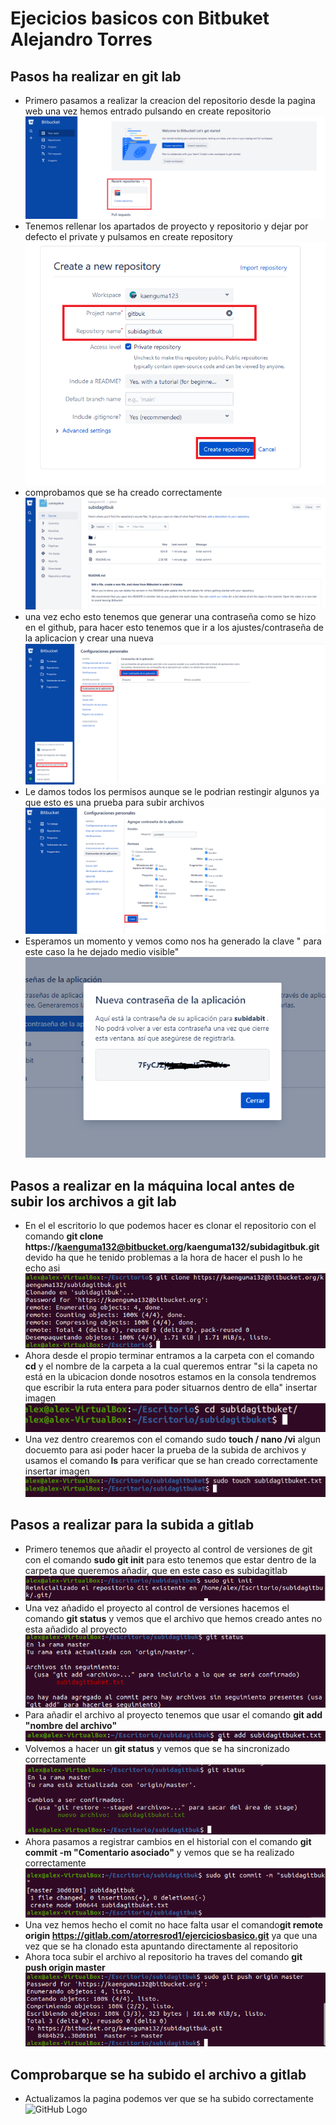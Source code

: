 # Ejecicios basicos con Bitbuket Alejandro Torres

## Pasos ha realizar en git lab
- Primero pasamos a realizar la creacion del repositorio desde la pagina web una vez hemos entrado pulsando en create repositorio ![GitHub Logo](/gitbuk/1.png)
- Tenemos rellenar los apartados de proyecto y repositorio y dejar por defecto el private y pulsamos en create repository ![GitHub Logo](/gitbuk/2.png)
- comprobamos que se ha creado correctamente ![GitHub Logo](/gitbuk/3.png)
- una vez echo esto tenemos que generar una contraseña como se hizo en el github, para hacer esto tenemos que ir a los ajustes/contraseña de la aplicacion y crear una nueva![GitHub Logo](/gitbuk/3.5.png)
- Le damos todos los permisos aunque se le podrian restingir algunos ya que esto es una prueba para subir archivos ![GitHub Logo](/gitbuk/4.png)
- Esperamos un momento y vemos como nos ha generado la clave " para este caso la he dejado medio visible"
![GitHub Logo](/gitbuk/5.5.png)

## Pasos a realizar en la máquina local antes de subir los archivos a git lab

- En el el escritorio lo que podemos hacer es clonar el repositorio con el comando **git clone https://kaenguma132@bitbucket.org/kaenguma132/subidagitbuk.git** devido ha que he tenido problemas a la hora de hacer el push lo he echo asi  ![GitHub Logo](/gitbuk/5.75.png)
- Ahora desde el propio terminar entramos a la carpeta con el comando **cd** y el nombre de la carpeta a la cual queremos entrar "si la capeta no está en la ubicacion donde nosotros estamos en la consola tendremos que escribir la ruta entera para poder situarnos dentro de ella" insertar imagen ![GitHub Logo](/gitbuk/7.png)
- Una vez dentro crearemos con el comando sudo **touch / nano /vi** algun docuemto para asi poder hacer la prueba de la subida de archivos y usamos el comando **ls** para verificar que se han creado correctamente insertar imagen  ![GitHub Logo](/gitbuk/8.png)

## Pasos a realizar para la subida a gitlab

- Primero tenemos que añadir el proyecto al control de versiones de git con el comando **sudo git init** para esto tenemos que estar dentro de la carpeta que queremos añadir, que en este caso es subidagitlab ![GitHub Logo](/gitbuk/9.png)
- Una vez añadido el proyecto al control de versiones hacemos el comando **git status** y vemos que el archivo que hemos creado antes no esta añadido al proyecto ![GitHub Logo](/gitbuk/10.png)
- Para añadir el archivo al proyecto tenemos que usar el comando **git add "nombre del archivo"**![GitHub Logo](/gitbuk/11.png)
- Volvemos a hacer un **git status** y vemos que se ha sincronizado correctamente![GitHub Logo](/gitbuk/12.png)
- Ahora pasamos a registrar cambios en el historial con el comando **git commit -m "Comentario asociado"** y vemos que se ha realizado correctamente![GitHub Logo](/gitbuk/13.png)
- Una vez hemos hecho el comit no hace falta usar el comando**git remote origin https://gitlab.com/atorresrod1/ejerciciosbasico.git** ya que una vez que se ha clonado esta apuntando directamente al repositorio 
- Ahora toca subir el archivo al repositorio ha traves del comando **git push origin master** ![GitHub Logo](/gitbuk/14.png)

## Comprobarque se ha subido el archivo a gitlab


- Actualizamos la pagina podemos ver que se ha subido correctamente ![GitHub Logo](/gitlab/15.png)
